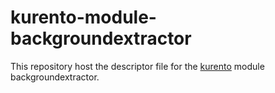 kurento-module-backgroundextractor
============


This repository host the descriptor file for the [kurento] module backgroundextractor.

[kurento]: http://www.kurento.org
